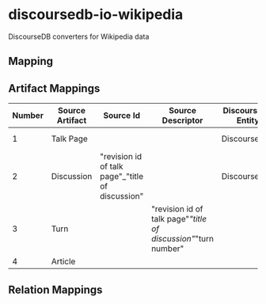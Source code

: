 # discoursedb-io-wikipedia
DiscourseDB converters for Wikipedia data

## Mapping

## Artifact Mappings
| Number | Source Artifact  | Source Id | Source Descriptor | DiscourseDB Entity | DiscourseDB Type |Comments |
| ------------- | ------------- | ------------- | ------------- | ------------- | ------------- | ------------- |
| 1  | Talk Page |  |  | DiscoursePart | TALK_PAGE | Article title -> DiscoursePart.name | 
| 2  | Discussion | "revision id of talk page"_"title of discussion" |  | DiscoursePart | THREAD | Thread title -> DiscoursePart.name  | 
| 3  | Turn |  | "revision id of talk page"_"title of discussion"_"turn number" |  |  |    | 
| 4  | Article |  |  |  |  |    | 

## Relation Mappings